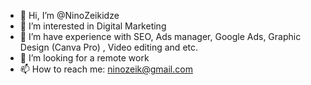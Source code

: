 - 👋 Hi, I’m @NinoZeikidze
- 👀 I’m interested in Digital Marketing
- 🌱 I’m have experience with SEO, Ads manager, Google Ads, Graphic Design (Canva Pro) , Video editing and etc. 
- 💞️ I’m looking for a remote work
- 📫 How to reach me:  ninozeik@gmail.com

<!---
NinoZeikidze/NinoZeikidze is a ✨ special ✨ repository because its `README.md` (this file) appears on your GitHub profile.
You can click the Preview link to take a look at your changes.
--->

